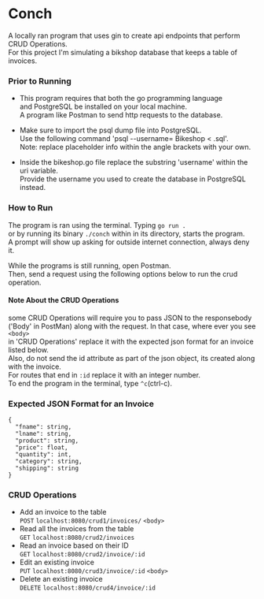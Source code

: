 # Conch

A locally ran program that uses gin to create api endpoints that perform CRUD Operations.<br>
For this project I'm simulating a bikshop database that keeps a table of invoices.

### Prior to Running

* This program requires that both the go programming language<br>
  and PostgreSQL be installed on your local machine.<br>
  A program like Postman to send http requests to the database.

* Make sure to import the psql dump file into PostgreSQL.<br>
  Use the following command 'psql --username=<username> Bikeshop <  <filename>.sql'. <br>
  Note: replace placeholder info within the angle brackets with your own.

* Inside the bikeshop.go file replace the substring 'username' within the uri variable. <br>
  Provide the username you used to create the database in PostgreSQL instead.

### How to Run

The program is ran using the terminal. Typing `go run .`<br> 
or by running its binary `./conch` within in its directory, starts the program.<br>
A prompt will show up asking for outside internet connection, always deny it.

While the programs is still running, open Postman.<br>
Then, send a request using the following options below to run the crud operation.

#### Note About the CRUD Operations
some CRUD Operations will require you to pass JSON to the responsebody<br>
('Body' in PostMan) along with the request. In that case, where ever you see `<body>`<br> 
in 'CRUD Operations' replace it with the expected json format for an invoice listed below.<br>
Also, do not send the id attribute as part of the json object, its created along with the invoice.<br> 
For routes that end in `:id` replace it with an integer number.<br>
To end the program in the terminal, type `^c`(ctrl-c).

### Expected JSON Format for an Invoice
```
{
  "fname": string,
  "lname": string,
  "product": string,
  "price": float,
  "quantity": int,
  "category": string,
  "shipping": string
}
```

### CRUD Operations
* Add an invoice to the table<br>
   `POST` `localhost:8080/crud1/invoices/` `<body>`
* Read all the invoices from the table<br>
   `GET` `localhost:8080/crud2/invoices`
* Read an invoice based on their ID<br>
   `GET` `localhost:8080/crud2/invoice/:id`
* Edit an existing invoice<br>
   `PUT` `localhost:8080/crud3/invoice/:id` `<body>`
* Delete an existing invoice<br>
   `DELETE` `localhost:8080/crud4/invoice/:id`
